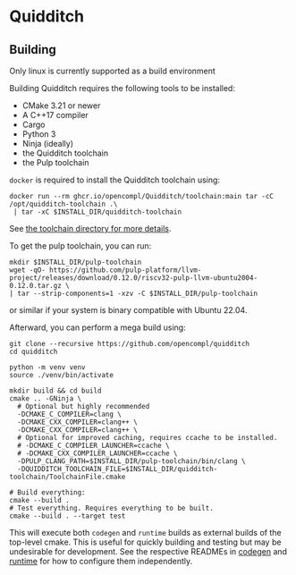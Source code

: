 # Quidditch

## Building

Only linux is currently supported as a build environment

Building Quidditch requires the following tools to be installed:
* CMake 3.21 or newer
* A C++17 compiler
* Cargo
* Python 3
* Ninja (ideally)
* the Quidditch toolchain
* the Pulp toolchain

`docker` is required to install the Quidditch toolchain using:
```shell
docker run --rm ghcr.io/opencompl/Quidditch/toolchain:main tar -cC /opt/quidditch-toolchain .\
 | tar -xC $INSTALL_DIR/quidditch-toolchain
```
See [the toolchain directory for more details](runtime/toolchain/README.md).

To get the pulp toolchain, you can run:
```shell
mkdir $INSTALL_DIR/pulp-toolchain
wget -qO- https://github.com/pulp-platform/llvm-project/releases/download/0.12.0/riscv32-pulp-llvm-ubuntu2004-0.12.0.tar.gz \
| tar --strip-components=1 -xzv -C $INSTALL_DIR/pulp-toolchain
```
or similar if your system is binary compatible with Ubuntu 22.04.

Afterward, you can perform a mega build using:
```shell
git clone --recursive https://github.com/opencompl/quidditch
cd quidditch

python -m venv venv
source ./venv/bin/activate

mkdir build && cd build
cmake .. -GNinja \
  # Optional but highly recommended 
  -DCMAKE_C_COMPILER=clang \
  -DCMAKE_CXX_COMPILER=clang++ \
  -DCMAKE_CXX_COMPILER=clang++ \
  # Optional for improved caching, requires ccache to be installed.
  # -DCMAKE_C_COMPILER_LAUNCHER=ccache \
  # -DCMAKE_CXX_COMPILER_LAUNCHER=ccache \
  -DPULP_CLANG_PATH=$INSTALL_DIR/pulp-toolchain/bin/clang \
  -DQUIDDITCH_TOOLCHAIN_FILE=$INSTALL_DIR/quidditch-toolchain/ToolchainFile.cmake
  
# Build everything:
cmake --build .
# Test everything. Requires everything to be built.
cmake --build . --target test
```

This will execute both `codegen` and `runtime` builds as external builds of the top-level cmake.
This is useful for quickly building and testing but may be undesirable for development.
See the respective READMEs in [codegen](codegen/README.md) and [runtime](runtime/README.md) for how to configure them
independently.
